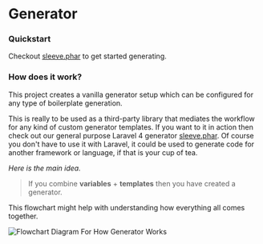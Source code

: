 Generator
================================

### Quickstart

Checkout [sleeve.phar](https://github.com/CodeSleeve/sleeve.phar) to get started generating.

### How does it work?

This project creates a vanilla generator setup which can be configured for any type of boilerplate generation.

This is really to be used as a third-party library that mediates the workflow for any kind of custom generator templates. If you want to it in action then check out our general purpose Laravel 4 generator [sleeve.phar](https://github.com/CodeSleeve/sleeve.phar). Of course you don't have to use it with Laravel, it could be used to generate code for another framework or language, if that is your cup of tea.

*Here is the main idea.*

> If you combine **variables** + **templates** then you have created a generator.

This flowchart might help with understanding how everything all comes together.

![Flowchart Diagram For How Generator Works](http://i57.tinypic.com/juc0f6.png "Generator Flowchart")